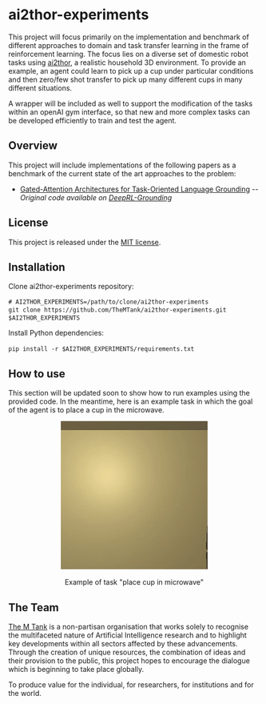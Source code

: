 # ai2thor-experiments

This project will focus primarily on the implementation and benchmark of different approaches to domain and task 
transfer learning in the frame of reinforcement learning. The focus lies on a diverse set of domestic robot tasks 
using [ai2thor](https://ai2thor.allenai.org/), a realistic household 3D environment. To provide an example, an agent 
could learn to pick up a cup under particular conditions and then zero/few shot transfer to pick up many different 
cups in many different situations.

A wrapper will be included as well to support the modification of the tasks within an openAI gym interface, so that 
new and more complex tasks can be developed efficiently to train and test the agent.

## Overview

This project will include implementations of the following papers as a benchmark of the current state of the art 
approaches to the problem:

- [Gated-Attention Architectures for Task-Oriented Language Grounding](https://arxiv.org/abs/1706.07230) -- 
*Original code available on [DeepRL-Grounding](https://github.com/devendrachaplot/DeepRL-Grounding)*

## License

This project is released under the [MIT license](https://github.com/TheMTank/ai2thor-experiments/master/LICENSE).


## Installation

Clone ai2thor-experiments repository:

```
# AI2THOR_EXPERIMENTS=/path/to/clone/ai2thor-experiments
git clone https://github.com/TheMTank/ai2thor-experiments.git $AI2THOR_EXPERIMENTS
```

Install Python dependencies:

`pip install -r $AI2THOR_EXPERIMENTS/requirements.txt`

## How to use

This section will be updated soon to show how to run examples using the provided code. In the meantime, here is an 
example task in which the goal of the agent is to place a cup in the microwave.

<div align="center">
  <img src="examples/cup_into_microwave.gif" width="294px" />
  <p>Example of task "place cup in microwave"</p>
</div>

## The Team

[The M Tank](http://www.themtank.org/) is a non-partisan organisation that works solely to recognise the multifaceted 
nature of Artificial Intelligence research and to highlight key developments within all sectors affected by these 
advancements. Through the creation of unique resources, the combination of ideas and their provision to the public, 
this project hopes to encourage the dialogue which is beginning to take place globally. 

To produce value for the individual, for researchers, for institutions and for the world.